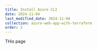 ```yaml
---
title: Install Azure CLI
date: 2024-11-04
last_modified_date: 2024-11-04
collection: azure-web-app-with-terraform
order: 2
---
```


THis page